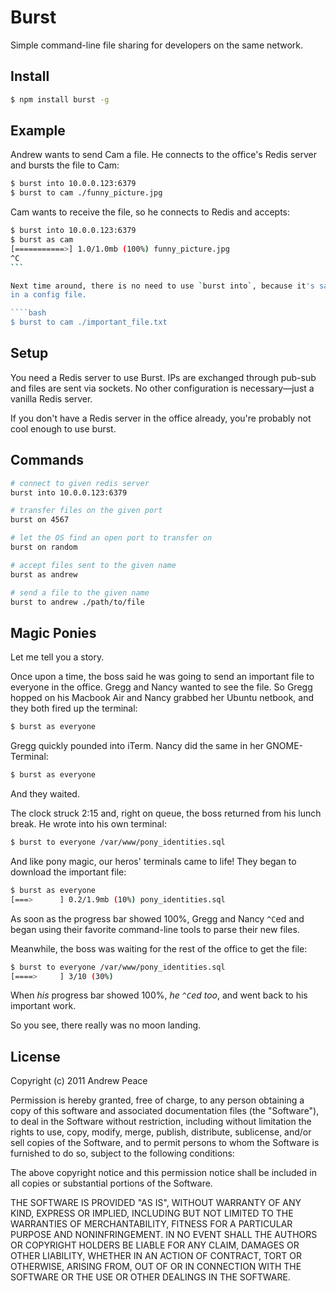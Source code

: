 # Burst

Simple command-line file sharing for developers on the same network.

## Install

````bash
$ npm install burst -g
````

## Example

Andrew wants to send Cam a file. He connects to the office's Redis server
and bursts the file to Cam:

````bash
$ burst into 10.0.0.123:6379
$ burst to cam ./funny_picture.jpg
````

Cam wants to receive the file, so he connects to Redis and accepts:

````bash
$ burst into 10.0.0.123:6379
$ burst as cam
[===========>] 1.0/1.0mb (100%) funny_picture.jpg
^C
```

Next time around, there is no need to use `burst into`, because it's saved
in a config file.

````bash
$ burst to cam ./important_file.txt
````

## Setup

You need a Redis server to use Burst. IPs are exchanged through pub-sub and
files are sent via sockets. No other configuration is necessary&mdash;just a
vanilla Redis server.

If you don't have a Redis server in the office already, you're probably not
cool enough to use burst.

## Commands

````bash
# connect to given redis server
burst into 10.0.0.123:6379

# transfer files on the given port
burst on 4567

# let the OS find an open port to transfer on
burst on random

# accept files sent to the given name
burst as andrew

# send a file to the given name
burst to andrew ./path/to/file
````

## Magic Ponies

Let me tell you a story.

Once upon a time, the boss said he was going to send an important file
to everyone in the office. Gregg and Nancy wanted to see the file. So Gregg
hopped on his Macbook Air and Nancy grabbed her Ubuntu netbook, and they
both fired up the terminal:

````bash
$ burst as everyone

````

Gregg quickly pounded into iTerm. Nancy did the same in her GNOME-Terminal:

````bash
$ burst as everyone

````

And they waited.

The clock struck 2:15 and, right on queue, the boss returned from his lunch
break. He wrote into his own terminal:

````bash
$ burst to everyone /var/www/pony_identities.sql
````

And like pony magic, our heros' terminals came to life! They began to
download the important file:

````bash
$ burst as everyone
[===>      ] 0.2/1.9mb (10%) pony_identities.sql
````

As soon as the progress bar showed 100%, Gregg and Nancy `^C`ed and
began using their favorite command-line tools to parse their new files.

Meanwhile, the boss was waiting for the rest of the office to get the file:

````bash
$ burst to everyone /var/www/pony_identities.sql
[====>     ] 3/10 (30%)
````

When *his* progress bar showed 100%, *he `^C`ed too*, and went back
to his important work.

So you see, there really was no moon landing.

## License

Copyright (c) 2011 Andrew Peace

Permission is hereby granted, free of charge, to any person obtaining a copy of this software and associated documentation files (the "Software"), to deal in the Software without restriction, including without limitation the rights to use, copy, modify, merge, publish, distribute, sublicense, and/or sell copies of the Software, and to permit persons to whom the Software is furnished to do so, subject to the following conditions:

The above copyright notice and this permission notice shall be included in all copies or substantial portions of the Software.

THE SOFTWARE IS PROVIDED "AS IS", WITHOUT WARRANTY OF ANY KIND, EXPRESS OR IMPLIED, INCLUDING BUT NOT LIMITED TO THE WARRANTIES OF MERCHANTABILITY, FITNESS FOR A PARTICULAR PURPOSE AND NONINFRINGEMENT. IN NO EVENT SHALL THE AUTHORS OR COPYRIGHT HOLDERS BE LIABLE FOR ANY CLAIM, DAMAGES OR OTHER LIABILITY, WHETHER IN AN ACTION OF CONTRACT, TORT OR OTHERWISE, ARISING FROM, OUT OF OR IN CONNECTION WITH THE SOFTWARE OR THE USE OR OTHER DEALINGS IN THE SOFTWARE.

